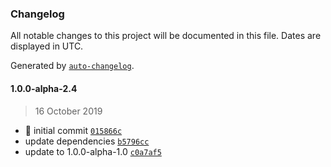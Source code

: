### Changelog

All notable changes to this project will be documented in this file. Dates are displayed in UTC.

Generated by [`auto-changelog`](https://github.com/CookPete/auto-changelog).

#### 1.0.0-alpha-2.4

> 16 October 2019

- :tada: initial commit [`015866c`](https://github.com/kenkz447/qoobee/commit/015866c2bc580b7a937e2eb4bc946b7a25907ccd)
-  update dependencies [`b5796cc`](https://github.com/kenkz447/qoobee/commit/b5796ccff54d66825defe81af7dbddaf5705058c)
- update to 1.0.0-alpha-1.0 [`c0a7af5`](https://github.com/kenkz447/qoobee/commit/c0a7af5fa582c51bcd904d388e57bbcc66617aa5)
